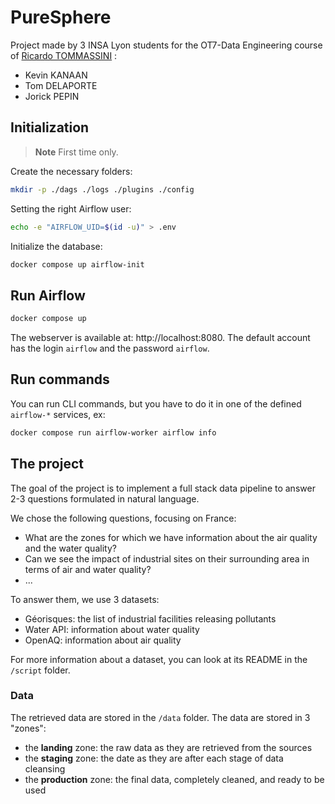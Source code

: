 # PureSphere

Project made by 3 INSA Lyon students for the OT7-Data Engineering course of [Ricardo TOMMASSINI](https://www.riccardotommasini.com/) :
- Kevin KANAAN
- Tom DELAPORTE
- Jorick PEPIN

## Initialization

> **Note**
> First time only.

Create the necessary folders:

```bash
mkdir -p ./dags ./logs ./plugins ./config
```

Setting the right Airflow user:

```bash
echo -e "AIRFLOW_UID=$(id -u)" > .env
```

Initialize the database:

```bash
docker compose up airflow-init
```

## Run Airflow

```bash
docker compose up
```

The webserver is available at: http://localhost:8080. The default account has the login `airflow` and the password `airflow`.

## Run commands

You can run CLI commands, but you have to do it in one of the defined `airflow-*` services, ex:

```bash
docker compose run airflow-worker airflow info
```

## The project

The goal of the project is to implement a full stack data pipeline to answer 2-3 questions formulated in natural language.

We chose the following questions, focusing on France:
- What are the zones for which we have information about the air quality and the water quality?
- Can we see the impact of industrial sites on their surrounding area in terms of air and water quality?
- ...

To answer them, we use 3 datasets:
- Géorisques: the list of industrial facilities releasing pollutants
- Water API: information about water quality
- OpenAQ: information about air quality

For more information about a dataset, you can look at its README in the `/script` folder.

### Data

The retrieved data are stored in the `/data` folder. The data are stored in 3 "zones":
- the **landing** zone: the raw data as they are retrieved from the sources
- the **staging** zone: the date as they are after each stage of data cleansing
- the **production** zone: the final data, completely cleaned, and ready to be used
